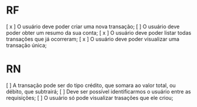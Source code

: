 # RF

[ x ] O usuário deve poder criar uma nova transação;
[ ] O usuário deve poder obter um resumo da sua conta;
[ x ] O usuário deve poder listar todas transações que já ocorreram;
[ x ] O usuário deve poder visualizar uma transação única;

# RN

[ ] A transação pode ser do tipo crédito, que somara ao valor total, ou débito, que subtrairá;
[ ] Deve ser possível identificarmos o usuário entre as requisições;
[ ] O usuário só pode visualizar trasações que ele criou;